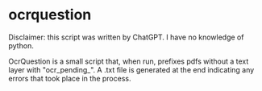 # ocrquestion

Disclaimer: this script was written by ChatGPT. I have no knowledge of python.

OcrQuestion is a small script that, when run, prefixes pdfs without a text layer with "ocr_pending_". A .txt file  is generated at the end indicating any errors that took place in the process.
